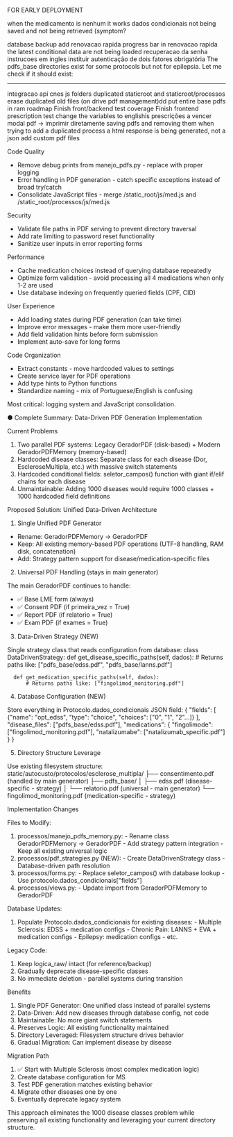

FOR EARLY DEPLOYMENT

when the medicamento is nenhum it works
dados condicionais not being saved and not being retrieved (symptom?

database backup
add renovacao rapida progress bar
in renovacao rapida the latest conditional data are not being loaded
recuperacao da senha instrucoes em ingles
instituir autenticação de dois fatores obrigatória
The pdfs_base directories exist for some protocols but not for epilepsia. Let me check if it should exist:





-----------------------------------------------------------------------------------------------------------------
integracao api cnes
js folders duplicated staticroot and staticroot/processos
erase duplicated old files (on drive pdf management)dd
put entire base pdfs in ram
roadmap
Finish front/backend test coverage
Finish frontend prescription test
change the variables to englishis
prescrições a vencer
modal pdf -> imprimir diretamente
saving pdfs and removing them
when trying to add a duplicated process a html response is being generated, not a json
add custom pdf files

  Code Quality

  - Remove debug prints from manejo_pdfs.py - replace with proper logging
  - Error handling in PDF generation - catch specific exceptions instead of broad try/catch
  - Consolidate JavaScript files - merge /static_root/js/med.js and /static_root/processos/js/med.js

  Security

  - Validate file paths in PDF serving to prevent directory traversal
  - Add rate limiting to password reset functionality
  - Sanitize user inputs in error reporting forms

  Performance

  - Cache medication choices instead of querying database repeatedly
  - Optimize form validation - avoid processing all 4 medications when only 1-2 are used
  - Use database indexing on frequently queried fields (CPF, CID)

  User Experience

  - Add loading states during PDF generation (can take time)
  - Improve error messages - make them more user-friendly
  - Add field validation hints before form submission
  - Implement auto-save for long forms

  Code Organization

  - Extract constants - move hardcoded values to settings
  - Create service layer for PDF operations
  - Add type hints to Python functions
  - Standardize naming - mix of Portuguese/English is confusing

  Most critical: logging system and JavaScript consolidation.


● Complete Summary: Data-Driven PDF Generation Implementation

  Current Problems

  1. Two parallel PDF systems: Legacy GeradorPDF (disk-based) + Modern GeradorPDFMemory (memory-based)
  2. Hardcoded disease classes: Separate class for each disease (Dor, EscleroseMultipla, etc.) with massive switch statements
  3. Hardcoded conditional fields: seletor_campos() function with giant if/elif chains for each disease
  4. Unmaintainable: Adding 1000 diseases would require 1000 classes + 1000 hardcoded field definitions

  Proposed Solution: Unified Data-Driven Architecture

  1. Single Unified PDF Generator

  - Rename: GeradorPDFMemory → GeradorPDF
  - Keep: All existing memory-based PDF operations (UTF-8 handling, RAM disk, concatenation)
  - Add: Strategy pattern support for disease/medication-specific files

  2. Universal PDF Handling (stays in main generator)

  The main GeradorPDF continues to handle:
  - ✅ Base LME form (always)
  - ✅ Consent PDF (if primeira_vez = True)
  - ✅ Report PDF (if relatorio = True)
  - ✅ Exam PDF (if exames = True)

  3. Data-Driven Strategy (NEW)

  Single strategy class that reads configuration from database:
  class DataDrivenStrategy:
      def get_disease_specific_paths(self, dados):
          # Returns paths like: ["pdfs_base/edss.pdf", "pdfs_base/lanns.pdf"]

      def get_medication_specific_paths(self, dados):
          # Returns paths like: ["fingolimod_monitoring.pdf"]

  4. Database Configuration (NEW)

  Store everything in Protocolo.dados_condicionais JSON field:
  {
    "fields": [
      {"name": "opt_edss", "type": "choice", "choices": ["0", "1", "2"...]}
    ],
    "disease_files": ["pdfs_base/edss.pdf"],
    "medications": {
      "fingolimode": ["fingolimod_monitoring.pdf"],
      "natalizumabe": ["natalizumab_specific.pdf"]
    }
  }

  5. Directory Structure Leverage

  Use existing filesystem structure:
  static/autocusto/protocolos/esclerose_multipla/
  ├── consentimento.pdf (handled by main generator)
  ├── pdfs_base/
  │   ├── edss.pdf (disease-specific - strategy)
  │   └── relatorio.pdf (universal - main generator)
  └── fingolimod_monitoring.pdf (medication-specific - strategy)

  Implementation Changes

  Files to Modify:

  1. processos/manejo_pdfs_memory.py:
    - Rename class GeradorPDFMemory → GeradorPDF
    - Add strategy pattern integration
    - Keep all existing universal logic
  2. processos/pdf_strategies.py (NEW):
    - Create DataDrivenStrategy class
    - Database-driven path resolution
  3. processos/forms.py:
    - Replace seletor_campos() with database lookup
    - Use protocolo.dados_condicionais["fields"]
  4. processos/views.py:
    - Update import from GeradorPDFMemory to GeradorPDF

  Database Updates:

  1. Populate Protocolo.dados_condicionais for existing diseases:
    - Multiple Sclerosis: EDSS + medication configs
    - Chronic Pain: LANNS + EVA + medication configs
    - Epilepsy: medication configs
    - etc.

  Legacy Code:

  1. Keep logica_raw/ intact (for reference/backup)
  2. Gradually deprecate disease-specific classes
  3. No immediate deletion - parallel systems during transition

  Benefits

  1. Single PDF Generator: One unified class instead of parallel systems
  2. Data-Driven: Add new diseases through database config, not code
  3. Maintainable: No more giant switch statements
  4. Preserves Logic: All existing functionality maintained
  5. Directory Leveraged: Filesystem structure drives behavior
  6. Gradual Migration: Can implement disease by disease

  Migration Path

  1. ✅ Start with Multiple Sclerosis (most complex medication logic)
  2. Create database configuration for MS
  3. Test PDF generation matches existing behavior
  4. Migrate other diseases one by one
  5. Eventually deprecate legacy system

  This approach eliminates the 1000 disease classes problem while preserving all existing functionality and leveraging your current directory structure.